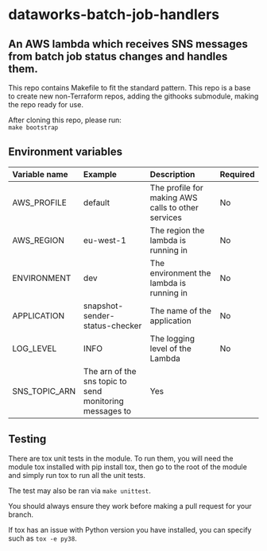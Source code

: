 # dataworks-batch-job-handlers

## An AWS lambda which receives SNS messages from batch job status changes and handles them.

This repo contains Makefile to fit the standard pattern. This repo is a base to create new non-Terraform repos, adding the githooks submodule, making the repo ready for use.

After cloning this repo, please run:  
`make bootstrap`

## Environment variables

|Variable name|Example|Description|Required|
|:---|:---|:---|:---|
|AWS_PROFILE| default |The profile for making AWS calls to other services|No|
|AWS_REGION| eu-west-1 |The region the lambda is running in|No|
|ENVIRONMENT| dev |The environment the lambda is running in|No|
|APPLICATION| snapshot-sender-status-checker |The name of the application|No|
|LOG_LEVEL| INFO |The logging level of the Lambda|No|
|SNS_TOPIC_ARN|The arn of the sns topic to send monitoring messages to|Yes|

## Testing

There are tox unit tests in the module. To run them, you will need the module tox installed with pip install tox, then go to the root of the module and simply run tox to run all the unit tests.

The test may also be ran via `make unittest`.

You should always ensure they work before making a pull request for your branch.

If tox has an issue with Python version you have installed, you can specify such as `tox -e py38`.
